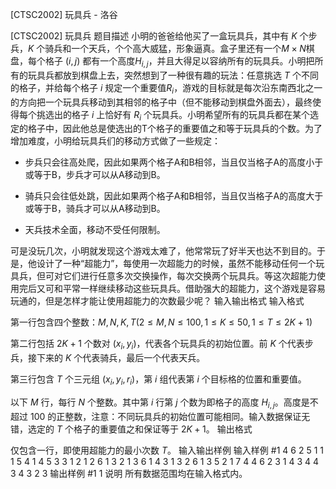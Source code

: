



[CTSC2002] 玩具兵 - 洛谷














[CTSC2002] 玩具兵
题目描述
小明的爸爸给他买了一盒玩具兵，其中有 $K$ 个步兵，$K$ 个骑兵和一个天兵，个个高大威猛，形象逼真。盒子里还有一个$M\times N$棋盘，每个格子 $(i,j)$ 都有一个高度$H_{i,j}$，并且大得足以容纳所有的玩具兵。小明把所有的玩具兵都放到棋盘上去，突然想到了一种很有趣的玩法：任意挑选 $T$ 个不同的格子，并给每个格子 $i$ 规定一个重要值$R_i$，游戏的目标就是每次沿东南西北之一的方向把一个玩具兵移动到其相邻的格子中（但不能移动到棋盘外面去），最终使得每个挑选出的格子 $i$ 上恰好有 $R_i$ 个玩具兵。小明希望所有的玩具兵都在某个选定的格子中，因此他总是使选出的T个格子的重要值之和等于玩具兵的个数。为了增加难度，小明给玩具兵们的移动方式做了一些规定：

- 步兵只会往高处爬，因此如果两个格子A和B相邻，当且仅当格子A的高度小于或等于B，步兵才可以从A移动到B。

- 骑兵只会往低处跳，因此如果两个格子A和B相邻，当且仅当格子A的高度大于或等于B，骑兵才可以从A移动到B。

- 天兵技术全面，移动不受任何限制。

可是没玩几次，小明就发现这个游戏太难了，他常常玩了好半天也达不到目的。于是，他设计了一种“超能力”，每使用一次超能力的时候，虽然不能移动任何一个玩具兵，但可对它们进行任意多次交换操作，每次交换两个玩具兵。等这次超能力使用完后又可和平常一样继续移动这些玩具兵。借助强大的超能力，这个游戏是容易玩通的，但是怎样才能让使用超能力的次数最少呢？
输入输出格式
输入格式

第一行包含四个整数：$M,N,K,T (2\le M,N\le 100, 1\le K\le 50, 1\le T\le 2K+1)$

第二行包括 $2K+1$ 个数对 $(x_i,y_i)$，代表各个玩具兵的初始位置。前 $K$ 个代表步兵，接下来的 $K$ 个代表骑兵，最后一个代表天兵。

第三行包含 $T$ 个三元组 $(x_i,y_i,r_i)$，第 $i$ 组代表第 $i$ 个目标格的位置和重要值。

以下 $M$ 行，每行 $N$ 个整数。其中第 $i$ 行第 $j$ 个数为即格子的高度 $H_{i,j}$。高度是不超过 $100$ 的正整数，注意：不同玩具兵的初始位置可能相同。输入数据保证无错，选定的 $T$ 个格子的重要值之和保证等于 $2K+1$。
输出格式

仅包含一行，即使用超能力的最小次数 $T$。
输入输出样例
输入样例 #1
4 6 2 5
1 1 1 5 4 1 4 5 3 3
1 2 1 2 6 1 3 2 1 3 6 1 4 3 1
3 2 6 1 3 5
2 1 7 4 4 6
2 3 1 4 3 4
4 3 4 3 2 3
输出样例 #1
1
说明
所有数据范围均在输入格式内。






